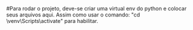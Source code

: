 #Para rodar o projeto, deve-se criar uma virtual env do python e colocar seus arquivos aqui. Assim como usar o comando: 
"cd \venv\Scripts\activate"
para habilitar.
